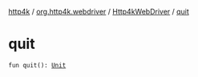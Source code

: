 [http4k](../../index.md) / [org.http4k.webdriver](../index.md) / [Http4kWebDriver](index.md) / [quit](./quit.md)

# quit

`fun quit(): `[`Unit`](https://kotlinlang.org/api/latest/jvm/stdlib/kotlin/-unit/index.html)